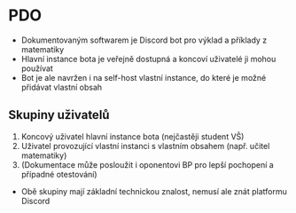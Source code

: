 # PDO

* Dokumentovaným softwarem je Discord bot pro výklad a příklady z matematiky
* Hlavní instance bota je veřejně dostupná a koncoví uživatelé ji mohou používat
* Bot je ale navržen i na self-host vlastní instance, do které je možné přidávat vlastní obsah

## Skupiny uživatelů

1. Koncový uživatel hlavní instance bota (nejčastěji student VŠ)
2. Uživatel provozující vlastní instanci s vlastním obsahem (např. učitel matematiky)
3. (Dokumentace může posloužit i oponentovi BP pro lepší pochopení a případné otestování)

* Obě skupiny mají základní technickou znalost, nemusí ale znát platformu Discord
